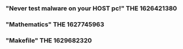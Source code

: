 ### "Never test malware on your HOST pc!" THE 1626421380

### "Mathematics" THE 1627745963

### "Makefile" THE 1629682320
